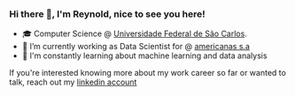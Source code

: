 ### Hi there 👋, I'm Reynold, nice to see you here!

- 🎓 Computer Science @ [Universidade Federal de São Carlos](https://www2.ufscar.br/).
- 🔭 I’m currently working as Data Scientist for @ [americanas s.a](www.americanas.com.b) 
- 🌱 I'm constantly learning about machine learning and data analysis

If you're interested knowing more about my work career so far or wanted to talk, reach out my [linkedin account](https://www.linkedin.com/in/reynold-navarro-mazo/)

<!--
**reynold125/reynold125** is a ✨ _special_ ✨ repository because its `README.md` (this file) appears on your GitHub profile.

Here are some ideas to get you started:

- 🔭 I’m currently working on ...
- 🌱 I’m currently learning ...
- 👯 I’m looking to collaborate on ...
- 🤔 I’m looking for help with ...
- 💬 Ask me about ...
- 📫 How to reach me: ...
- 😄 Pronouns: ...
- ⚡ Fun fact: ...
-->
